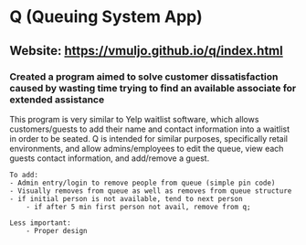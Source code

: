 # Q (Queuing System App)
## Website: https://vmuljo.github.io/q/index.html
### Created a program aimed to solve customer dissatisfaction caused by wasting time trying to find an available associate for extended assistance

This program is very similar to Yelp waitlist software, which allows customers/guests to add their name and contact information into a waitlist in order to be seated. Q is intended for similar purposes, specifically retail environments, and allow admins/employees to edit the queue, view each guests contact information, and add/remove a guest.

    To add:
    - Admin entry/login to remove people from queue (simple pin code)
    - Visually removes from queue as well as removes from queue structure
    - if initial person is not available, tend to next person
        - if after 5 min first person not avail, remove from q;
        
    Less important:
        - Proper design